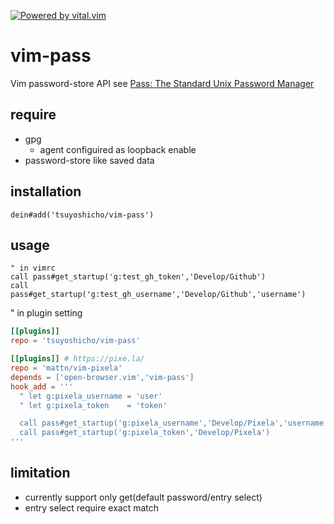 [![Powered by vital.vim](https://img.shields.io/badge/powered%20by-vital.vim-80273f.svg)](https://github.com/vim-jp/vital.vim)
<!-- [![Powered by vital-Whisky](https://img.shields.io/badge/powered%20by-vital--Whisky-80273f.svg)](https://github.com/lambdalisue/vital-Whisky) -->

# vim-pass
Vim password-store API
see [Pass: The Standard Unix Password Manager](https://www.passwordstore.org/)

## require
- gpg
  - agent configuired as loopback enable
- password-store like saved data

## installation
```vim
dein#add('tsuyoshicho/vim-pass')
```

## usage
```vim
" in vimrc
call pass#get_startup('g:test_gh_token','Develop/Github')
call pass#get_startup('g:test_gh_username','Develop/Github','username')
```

" in plugin setting
```toml
[[plugins]]
repo = 'tsuyoshicho/vim-pass'

[[plugins]] # https://pixe.la/
repo = 'mattn/vim-pixela'
depends = ['open-browser.vim','vim-pass']
hook_add = '''
  " let g:pixela_username = 'user'
  " let g:pixela_token    = 'token'

  call pass#get_startup('g:pixela_username','Develop/Pixela','username')
  call pass#get_startup('g:pixela_token','Develop/Pixela')
'''
```

## limitation
- currently support only get(default password/entry select)
- entry select require exact match
